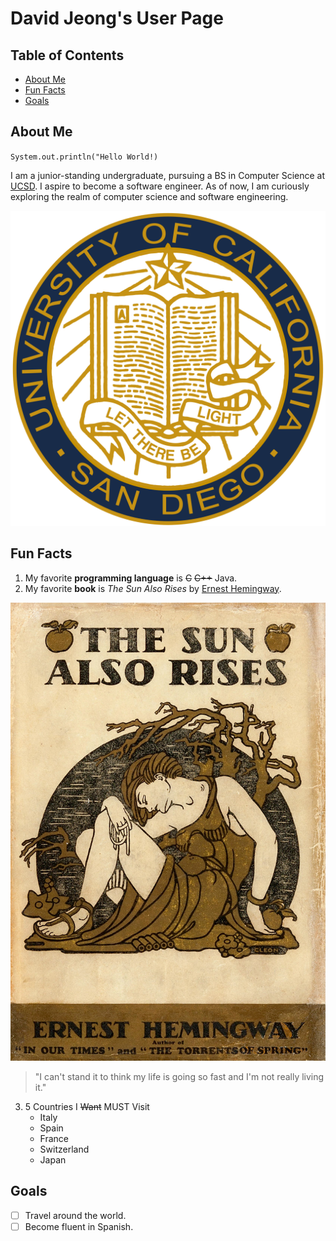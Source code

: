 # David Jeong's User Page

## Table of Contents
- [About Me](https://davidjeong0628.github.io/#about-me)
- [Fun Facts](https://davidjeong0628.github.io/#fun-facts)
- [Goals](https://davidjeong0628.github.io/#goals)

## About Me
`System.out.println("Hello World!)`

I am a junior-standing undergraduate, pursuing a BS in Computer Science at [UCSD](https://ucsd.edu/). I aspire to become a software engineer. As of now, I am curiously exploring the realm of computer science and software engineering. 

![UCSD logo](ucsd-logo.png)

## Fun Facts
1. My favorite **programming language** is ~~C~~ ~~C++~~ Java.
2. My favorite **book** is *The Sun Also Rises* by [Ernest Hemingway](https://en.wikipedia.org/wiki/Ernest_Hemingway).

![Cover of The Sun Also Rises](the-sun-also-rises-cover.jpg)

> "I can't stand it to think my life is going so fast and I'm not really living it."

3. 5 Countries I ~~Want~~ MUST Visit
   - Italy
   - Spain
   - France
   - Switzerland
   - Japan
 

## Goals
- [ ] Travel around the world.
- [ ] Become fluent in Spanish.
